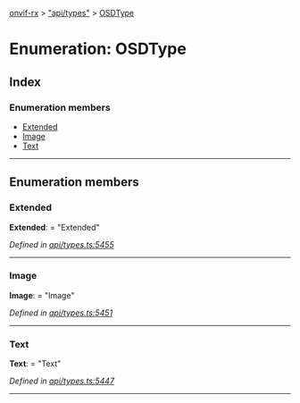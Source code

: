 [onvif-rx](../README.md) > ["api/types"](../modules/_api_types_.md) > [OSDType](../enums/_api_types_.osdtype.md)

# Enumeration: OSDType

## Index

### Enumeration members

* [Extended](_api_types_.osdtype.md#extended)
* [Image](_api_types_.osdtype.md#image)
* [Text](_api_types_.osdtype.md#text)

---

## Enumeration members

<a id="extended"></a>

###  Extended

**Extended**:  = "Extended"

*Defined in [api/types.ts:5455](https://github.com/patrickmichalina/onvif-rx/blob/1596479/src/api/types.ts#L5455)*

___
<a id="image"></a>

###  Image

**Image**:  = "Image"

*Defined in [api/types.ts:5451](https://github.com/patrickmichalina/onvif-rx/blob/1596479/src/api/types.ts#L5451)*

___
<a id="text"></a>

###  Text

**Text**:  = "Text"

*Defined in [api/types.ts:5447](https://github.com/patrickmichalina/onvif-rx/blob/1596479/src/api/types.ts#L5447)*

___

